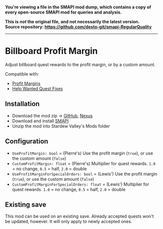 **You're viewing a file in the SMAPI mod dump, which contains a copy of every open-source SMAPI mod
for queries and analysis.**

**This is _not_ the original file, and not necessarily the latest version.**  
**Source repository: https://github.com/desto-git/smapi-RegularQuality**

----

# Billboard Profit Margin

Adjust billboard quest rewards to the profit margin, or by a custom amount.

Compatible with:
- [Profit Margins](https://www.nexusmods.com/stardewvalley/mods/4663)
- [Help Wanted Quest Fixes](https://www.nexusmods.com/stardewvalley/mods/2644)

## Installation

- Download the mod zip ->
	[GitHub](https://github.com/desto-git/sdv-mods/releases),
	[Nexus](https://www.nexusmods.com/stardewvalley/mods/6948)
- Download and install [SMAPI](https://smapi.io/)
- Unzip the mod into Stardew Valley's Mods folder

## Configuration

- `UseProfitMargin: bool` = (Pierre's) Use the profit margin (`true`), or use the custom amount (`false`)
- `CustomProfitMargin: float` = (Pierre's) Multiplier for quest rewards. `1.0` = no change, `0.5` = half, `2.0` = double
- `UseProfitMarginForSpecialOrders: bool` = (Lewis') Use the profit margin (`true`), or use the custom amount (`false`)
- `CustomProfitMarginForSpecialOrders: float` = (Lewis') Multiplier for quest rewards. `1.0` = no change, `0.5` = half, `2.0` = double

## Existing save

This mod can be used on an existing save. Already accepted quests won't be updated, however. It will only apply to newly accepted ones.
